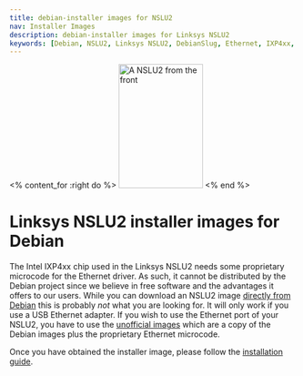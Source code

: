 ```yaml
---
title: debian-installer images for NSLU2
nav: Installer Images
description: debian-installer images for Linksys NSLU2
keywords: [Debian, NSLU2, Linksys NSLU2, DebianSlug, Ethernet, IXP4xx, SlugDebian]
---
```


<% content_for :right do %>
<img src = "../images/r_nslu2_front.jpg" class="border" alt="A NSLU2 from the front" width="148" height="218" />
<% end %>

<h1>Linksys NSLU2 installer images for Debian</h1>

The Intel IXP4xx chip used in the Linksys NSLU2 needs some proprietary
microcode for the Ethernet driver.  As such, it cannot be distributed by
the Debian project since we believe in free software and the advantages it
offers to our users.  While you can download an NSLU2 image <a href =
"http://ftp.nl.debian.org/debian/dists/lenny/main/installer-armel/current/images/ixp4xx/netboot/">directly
from Debian</a> this is probably <em>not</em> what you are looking for.  It
will only work if you use a USB Ethernet adapter.  If you wish to use the
Ethernet port of your NSLU2, you have to use the <a href =
"http://www.slug-firmware.net/">unofficial images</a> which are a copy of
the Debian images plus the proprietary Ethernet microcode.

Once you have obtained the installer image, please follow the <a href =
"../install">installation guide</a>.

